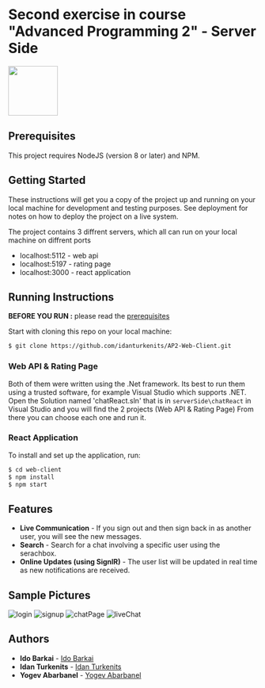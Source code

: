 # Second exercise in course "Advanced Programming 2" - Server Side
<img src="https://user-images.githubusercontent.com/84286628/165817467-77ee218e-da91-4d19-9544-a1626b1c6aec.png" width="100" height="100">

## Prerequisites
This project requires NodeJS (version 8 or later) and NPM.

## Getting Started
These instructions will get you a copy of the project up and running on your local machine for development and testing purposes. See deployment for notes on how to deploy the project on a live system.

The project contains 3 diffrent servers, which all can run on your local machine on diffrent ports 
 - localhost:5112 - web api
 - localhost:5197 - rating page
 - localhost:3000 - react application

## Running Instructions

**BEFORE YOU RUN :** please read the [prerequisites](#prerequisites)

Start with cloning this repo on your local machine:

```sh
$ git clone https://github.com/idanturkenits/AP2-Web-Client.git
```

### Web API & Rating Page
Both of them were written using the .Net framework.
Its best to run them using a trusted software, for example Visual Studio which supports .NET.
Open the Solution named 'chatReact.sln' that is in ```serverSide\chatReact``` in Visual Studio and you will find the 2 projects (Web API & Rating Page)
From there you can choose each one and run it.


### React Application
To install and set up the application, run:

```sh
$ cd web-client
$ npm install
$ npm start
```

## Features
- **Live Communication** - If you sign out and then sign back in as another user, you will see the new messages.
- **Search** - Search for a chat involving a specific user using the serachbox.
- **Online Updates (using SignlR)** - The user list will be updated in real time as new notifications are received.

## Sample Pictures
![login](https://user-images.githubusercontent.com/84286628/165820445-188c76c6-b226-41b4-8595-3d131abbbaa3.jpg)
![signup](https://user-images.githubusercontent.com/84286628/165824414-5446bae2-38c2-48e4-89c0-a71488a33ded.jpg)
![chatPage](https://user-images.githubusercontent.com/84286628/165824418-73302772-5639-42b5-b35c-aae18f710ddf.jpg)
![liveChat](https://user-images.githubusercontent.com/84286628/165821849-afa1a4d2-a5fd-46b5-a1ab-b8e5e8428846.jpg)

## Authors

* **Ido Barkai** - [Ido Barkai](https://github.com/idob10)
* **Idan Turkenits** - [Idan Turkenits](https://github.com/idanturkenits)
* **Yogev Abarbanel** - [Yogev Abarbanel](https://github.com/Yogev173)

